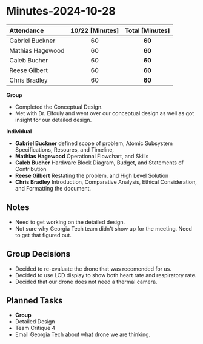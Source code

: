 # Minutes-2024-10-28

| Attendance       | 10/22 [Minutes] | Total [Minutes]  
| :----            | :----:          | :----:          |
| Gabriel Buckner  | 60              |**60**           |
| Mathias Hagewood | 60              |**60**           |
| Caleb Bucher     | 60              |**60**           |
| Reese Gilbert    | 60              |**60**           | 
| Chris Bradley    | 60              |**60**           |   

    
**Group**  
- Completed the Conceptual Design. 
- Met with Dr. Elfouly and went over our conceptual design as well as got insight for our detailed design.

**Individual** 
- **Gabriel Buckner** defined scope of problem, Atomic Subsystem Specifications, Resoures, and Timeline,   
- **Mathias Hagewood** Operational Flowchart, and Skills
- **Caleb Bucher** Hardware Block Diagram, Budget, and Statements of Contribution
- **Reese Gilbert** Restating the problem, and High Level Solution    
- **Chris Bradley** Introduction, Comparative Analysis, Ethical Consideration, and Formatting the document. 

## Notes 
- Need to get working on the detailed design.
- Not sure why Georgia Tech team didn't show up for the meeting. Need to get that figured out.  
  
  
## Group Decisions
- Decided to re-evaluate the drone that was recomended for us. 
- Decided to use LCD display to show both heart rate and respiratory rate.
- Decided that our drone does not need a thermal camera. 


## Planned Tasks
- **Group**
- Detailed Design
- Team Critique 4
- Email Georgia Tech about what drone we are thinking. 


